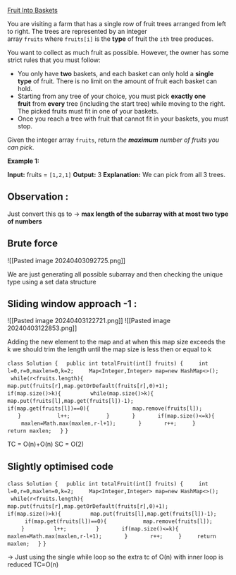 [Fruit Into Baskets](https://leetcode.com/problems/fruit-into-baskets/)

You are visiting a farm that has a single row of fruit trees arranged from left to right. The trees are represented by an integer array `fruits` where `fruits[i]` is the **type** of fruit the `ith` tree produces.

You want to collect as much fruit as possible. However, the owner has some strict rules that you must follow:

- You only have **two** baskets, and each basket can only hold a **single type** of fruit. There is no limit on the amount of fruit each basket can hold.
- Starting from any tree of your choice, you must pick **exactly one fruit** from **every** tree (including the start tree) while moving to the right. The picked fruits must fit in one of your baskets.
- Once you reach a tree with fruit that cannot fit in your baskets, you must stop.

Given the integer array `fruits`, return _the **maximum** number of fruits you can pick_.

**Example 1:**

**Input:** fruits = `[1,2,1]`
**Output:** 3
**Explanation:** We can pick from all 3 trees.

## Observation :
Just convert this qs to -> **max length of the subarray with at most two type of numbers**

## Brute force 
![[Pasted image 20240403092725.png]]

We are just generating all possible subarray and then checking the unique type using a set data structure

## Sliding window approach -1 :
![[Pasted image 20240403122721.png]]
![[Pasted image 20240403122853.png]]

Adding the new element to the map and at when this map size exceeds the k we should trim the 
length until the map size is less then or equal to k

`class Solution {`
    `public int totalFruit(int[] fruits) {`
        `int l=0,r=0,maxlen=0,k=2;`
        `Map<Integer,Integer> map=new HashMap<>();`
        `while(r<fruits.length){`
            `map.put(fruits[r],map.getOrDefault(fruits[r],0)+1);`
            `if(map.size()>k){`
                `while(map.size()>k){`
                    `map.put(fruits[l],map.get(fruits[l])-1);`
                    `if(map.get(fruits[l])==0){`
                        `map.remove(fruits[l]);`
                    `}`
                    `l++;`    
                `}`
            `}`
            `if(map.size()<=k){`
                `maxlen=Math.max(maxlen,r-l+1);`
            `}`
            `r++;`
        `}`
        `return maxlen;`
    `}`
`}`

TC = O(n)+O(n)
SC = O(2)


## Slightly optimised code
`class Solution {`
    `public int totalFruit(int[] fruits) {`
        `int l=0,r=0,maxlen=0,k=2;`
        `Map<Integer,Integer> map=new HashMap<>();`
        `while(r<fruits.length){`
            `map.put(fruits[r],map.getOrDefault(fruits[r],0)+1);`
            `if(map.size()>k){`
                `map.put(fruits[l],map.get(fruits[l])-1);`
                `if(map.get(fruits[l])==0){`
                    `map.remove(fruits[l]);`
                `}`
                `l++;`    
            `}`
            `if(map.size()<=k){`
                `maxlen=Math.max(maxlen,r-l+1);`
            `}`
            `r++;`
        `}`
        `return maxlen;`
    `}`
`}`

-> Just using the single while loop so the extra tc of O(n) with inner loop is reduced
TC=O(n)
